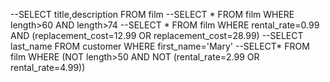 --SELECT title,description FROM film
--SELECT * FROM film WHERE length>60 AND length>74
--SELECT * FROM film WHERE rental_rate=0.99 AND (replacement_cost=12.99 OR replacement_cost=28.99)
--SELECT last_name FROM customer WHERE first_name='Mary'
--SELECT* FROM film WHERE (NOT length>50 AND NOT (rental_rate=2.99 OR rental_rate=4.99))